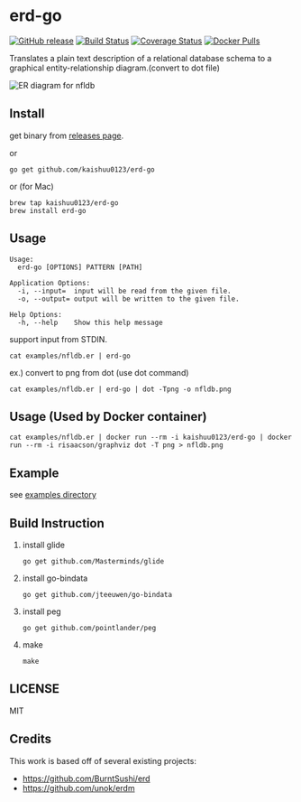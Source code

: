 # erd-go

[![GitHub release](https://img.shields.io/github/release/kaishuu0123/erd-go.svg)][releases]
[![Build Status](https://travis-ci.org/kaishuu0123/erd-go.svg?branch=master)](https://travis-ci.org/kaishuu0123/erd-go)
[![Coverage Status](https://coveralls.io/repos/github/kaishuu0123/erd-go/badge.svg)](https://coveralls.io/github/kaishuu0123/erd-go)
[![Docker Pulls](https://img.shields.io/docker/pulls/kaishuu0123/erd-go.svg)][docker]

[releases]: https://github.com/kaishuu0123/erd-go/releases
[docker]: https://hub.docker.com/r/kaishuu0123/erd-go/

Translates a plain text description of a relational database schema to a graphical entity-relationship diagram.(convert to dot file)

![ER diagram for nfldb](https://raw.githubusercontent.com/kaishuu0123/erd-go/master/examples/outputs/nfldb.png)

## Install

get binary from [releases page](https://github.com/kaishuu0123/erd-go/releases).

or

```shell
go get github.com/kaishuu0123/erd-go
```

or (for Mac)

```shell
brew tap kaishuu0123/erd-go
brew install erd-go
```

## Usage

```shell
Usage:
  erd-go [OPTIONS] PATTERN [PATH]

Application Options:
  -i, --input=  input will be read from the given file.
  -o, --output= output will be written to the given file.

Help Options:
  -h, --help    Show this help message
```

support input from STDIN.

```shell
cat examples/nfldb.er | erd-go
```

ex.) convert to png from dot (use dot command)

```shell
cat examples/nfldb.er | erd-go | dot -Tpng -o nfldb.png
```

## Usage (Used by Docker container)

```shell
cat examples/nfldb.er | docker run --rm -i kaishuu0123/erd-go | docker run --rm -i risaacson/graphviz dot -T png > nfldb.png
```

## Example

see [examples directory](https://github.com/kaishuu0123/erd-go/blob/master/examples)

## Build Instruction

1. install glide

    ```shell
    go get github.com/Masterminds/glide
    ```

1. install go-bindata

    ```shell
    go get github.com/jteeuwen/go-bindata
    ```

1. install peg

    ```shell
    go get github.com/pointlander/peg
    ```

1. make

    ```shell
    make
    ```

## LICENSE

MIT

## Credits

This work is based off of several existing projects:

* <https://github.com/BurntSushi/erd>
* <https://github.com/unok/erdm>
